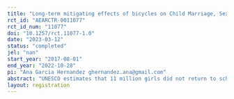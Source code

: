 ```yaml
---
title: "Long-term mitigating effects of bicycles on Child Marriage, Sexual and Reproductive Health, and Domestic Violence during the COVID-19 Pandemic"
rct_id: "AEARCTR-0011077"
rct_id_num: "11077"
doi: "10.1257/rct.11077-1.0"
date: "2023-03-12"
status: "completed"
jel: "nan"
start_year: "2017-08-01"
end_year: "2022-10-28"
pi: "Ana Garcia Hernandez ghernandez.ana@gmail.com"
abstract: "UNESCO estimates that 11 million girls did not return to school after the COVID-19 pandemic closures. This not only threatens their future perspectives but also puts them at risk of unplanned pregnancies, early marriage, and violence. A valuable asset that empowers girls and facilitates their transport to school like a bicycle ([1 ]) might mitigate the adverse effects of COVID-19, encourage girls to go back to school and minimize harmful effects on their health and wellbeing. We evaluate the long-term impacts of an in-kind transfer, a bicycle, received by students in rural Zambia in 2017, on girls’ economic and social empowerment. We further assess how receipt of a bicycle alleviates the detrimental impacts of the COVID-19 pandemic on school dropout, teenage pregnancies, early marriages, and gender-based violence. Using the random allocation of schools to receive bicycles in 2017 or not, we survey girls that were enrolled back then. We hypothesize that the pandemic has significantly increased girls’ likelihood to have dropped out of school, to have suffered violence, to have been married, and to be pregnant, but that receipt of the in-kind transfer in 2017 cushions against these negative impacts."
layout: registration
---
```


